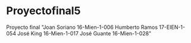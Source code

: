 # Proyectofinal5
Proyecto final  "Joan Soriano 16-Mien-1-006 Humberto Ramos 17-EIEN-1-054 José King 16-Mien-1-017 José Guante 16-Mien-1-028"
